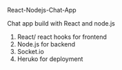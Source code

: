 React-Nodejs-Chat-App

Chat app build with React and node.js

1. React/ react hooks for frontend
2. Node.js for backend
3. Socket.io
4. Heruko for deployment 

